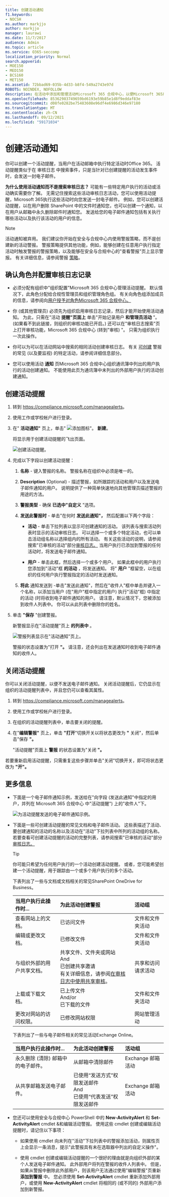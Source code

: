 ```yaml
---
title: 创建活动通知
f1.keywords:
- NOCSH
ms.author: markjjo
author: markjjo
manager: laurawi
ms.date: 11/7/2017
audience: Admin
ms.topic: article
ms.service: O365-seccomp
localization_priority: Normal
search.appverid:
- MOE150
- MED150
- BCS160
- MET150
ms.assetid: 72bbad69-035b-4d33-b8f4-549a2743e97d
ROBOTS: NOINDEX, NOFOLLOW
description: 在活动中添加和管理活动Microsoft 365 合规中心，以便Microsoft 365用户执行特定活动时向您发送电子邮件通知
ms.openlocfilehash: 85362983749659bd6193e59b85e1d8f9eddaf83e
ms.sourcegitcommit: d08fe0282be75483608e96df4e6986d346e97180
ms.translationtype: MT
ms.contentlocale: zh-CN
ms.lasthandoff: 09/12/2021
ms.locfileid: "59171034"
---
```

# <a name="create-activity-alerts"></a>创建活动通知

你可以创建一个活动提醒，当用户在活动邮箱中执行特定活动时Office 365。 活动提醒类似于在 审核日志 中搜索事件，只是当针对已创建提醒的活动发生事件时，会发送一封电子邮件。

 **为什么使用活动通知而不是搜索审核日志？** 可能有一些特定用户执行的活动或活动确实需要你了解。 无需记住搜索这些活动审核日志活动，您可以使用活动提醒，Microsoft 365执行这些活动时向您发送一封电子邮件。 例如，您可以创建活动提醒，以在用户删除 SharePoint 中的文件时通知您，也可以创建一个通知，以在用户从邮箱中永久删除邮件时通知您。 发送给您的电子邮件通知包括有关执行哪些活动以及执行该活动的用户的信息。

> [!NOTE]
> 活动通知被弃用。 我们建议你开始在安全与合规中心内使用警报策略，而不是创建新的活动警报。 警报策略提供其他功能，例如，能够创建在任意用户执行指定活动时触发警报的警报策略，以及能够在安全与合规中心的"查看警报"页上显示警报。 有关详细信息，请参阅警报 [策略](alert-policies.md)。

## <a name="confirm-roles-and-configure-audit-logging"></a>确认角色并配置审核日志记录

- 必须分配有组织中"组织配置"Microsoft 365 合规中心管理活动提醒。 默认情况下，此角色分配给合规性管理员和组织管理角色组。 有关向角色组添加成员的信息，请参阅向[用户授予对角色Microsoft 365 合规中心。](../security/office-365-security/grant-access-to-the-security-and-compliance-center.md)

- 你 (或其他管理员) 必须先为组织启用审核日志记录，然后才能开始使用活动通知。 为此，只需在"活动 **提醒"页面上** 单击"开始记录用户 **和管理员活动** "。  (如果看不到此链接，则组织的审核功能已开启。) 还可以在"审核日志搜索"页上打开审核功能，Microsoft 365 合规中心 (转到"审核) "。   只需为组织执行一次此操作。

- 你可以为可以在活动网站中搜索的相同活动创建审核日志。 有关 [可创建](#more-information) 警报的常见 (以及要监视) 的特定活动，请参阅详细信息部分。

- 您可以使用活动 **通知** 页Microsoft 365 合规中心组织通讯簿中列出的用户执行的活动创建通知。 不能使用此页为通讯簿中未列出的外部用户执行的活动创建通知。

## <a name="create-an-activity-alert"></a>创建活动提醒

1. 转到 <https://compliance.microsoft.com/managealerts>。

2. 使用工作或学校帐户进行登录。

3. 在" **活动通知"** 页上，单击" ![ 添加图标"。](../media/8ee52980-254b-440b-99a2-18d068de62d3.gif) **新建**。

   将显示用于创建活动提醒的飞出页面。


    ![创建活动提醒。](../media/53888bd5-9fa2-4398-8ccc-1a9dc72517ac.png)

4. 完成以下字段以创建活动提醒：

    1. **名称** - 键入警报的名称。 警报名称在组织中必须是唯一的。

    1. **Description** (Optional) - 描述警报，如所跟踪的活动和用户以及发送电子邮件通知的用户。 说明提供了一种简单快速地向其他管理员描述警报的用途的方法。

    1. **警报类型** - 确保 **已选中"自定义** "选项。

    1. **发送此警报时** - 单击"在何时 **发送此通知"，** 然后配置以下两个字段：

       - **活动** - 单击下拉列表以显示可创建通知的活动。 该列表与搜索活动列表时显示的活动审核日志。 可以选择一个或多个特定活动，也可以单击活动组名称以选择组内的所有活动。 有关这些活动的说明，请参阅搜索"已审核的活动"部分[审核日志。](search-the-audit-log-in-security-and-compliance.md#audited-activities) 当用户执行已添加到警报的任何活动时，将发送电子邮件通知。

       - **用户** - 单击此框，然后选择一个或多个用户。 如果此框中的用户执行您添加到"活动"框 **的活动** ，将发送通知。 将" **用户** "框留空，以在组织的任何用户执行警报指定的活动时发送通知。

    1. **将此** 通知发送到 -单击"发送此通知"，然后在"收件人"框中单击并键入一个名称，以添加当用户 (在"用户"框中指定的用户) 执行"活动"框) 中指定的活动 (时将收到电子邮件通知的用户。 请注意，默认情况下，您被添加到收件人列表中。 你可以从此列表中删除你的姓名。

5. 单击 **"保存** "创建警报。

    新警报显示在"活动提醒"页上 **的列表中** 。

    ![警报列表显示在"活动通知"页上。](../media/02b774f2-1719-41de-bbc9-5e5b7576f335.png)

    警报的状态设置为"打开 **&quot;。** 请注意，还会列出在发送通知时收到电子邮件通知的收件人。

## <a name=&quot;turn-off-an-activity-alert&quot;></a>关闭活动提醒

你可以关闭活动提醒，以便不发送电子邮件通知。 关闭活动提醒后，它仍显示在组织的活动提醒列表中，并且您仍可以查看其属性。

1. 转到 <https://compliance.microsoft.com/managealerts>。

2. 使用工作或学校帐户进行登录。

3. 在组织的活动提醒列表中，单击要关闭的提醒。

4. 在&quot;**编辑警报&quot;** 页上，单击 **&quot;打开**&quot;切换开关以将状态更改为 **&quot;** 关闭&quot;，然后单击&quot;保存 **&quot;。**

    &quot;活动提醒&quot;页面上 **警报** 的状态设置为&quot;关闭 **&quot;。**

若要重新启用活动提醒，只需重复这些步骤并单击&quot;关闭&quot;切换开关，即可将状态更改为 **&quot;开&quot;。**

## <a name=&quot;more-information&quot;></a>更多信息

- 下面是一个电子邮件通知示例，发送给在&quot;向字段 (发送此通知&quot;中指定的用户，并列在 Microsoft 365 合规中心 中&quot;活动提醒") 上的"收件人"下。 

    ![为活动提醒发送的电子邮件通知示例。](../media/a5f91611-fae6-4fe9-82f5-58521a2e2541.png)

- 下面是一些可创建活动提醒的常见文档和电子邮件活动。 这些表描述了活动、要创建通知的活动的名称以及活动在"活动"下拉列表中所列的活动组的名称。  若要查看可创建活动提醒的活动的完整列表，请参阅搜索"已审核的活动"部分[审核日志。](search-the-audit-log-in-security-and-compliance.md#audited-activities)

    > [!TIP]
    > 你可能只希望为任何用户执行的一个活动创建活动提醒。 或者，您可能希望创建一个活动提醒，用于跟踪由一个或多个用户执行的多个活动。

    下表列出了一些与文档或文档相关的常见SharePoint OneDrive for Business。

    | 当用户执行此操作时... | 为此活动创建警报 | 活动组 |
    |:-----|:-----|:-----|
    |查看网站上的文档。  |已访问文件  |文件和文件夹活动  |
    |编辑或更改文档。  |已修改文件  |文件和文件夹活动  |
    |与组织外部的用户共享文档。  |共享文件、文件夹或网站  <br/> And  <br/> 已创建共享邀请  <br/> 有关详细信息，请参阅[在审核日志中使用共享审核](use-sharing-auditing.md)。  |共享和访问请求活动  |
    |上载或下载文档。  |已上传文件  <br/> And/or  <br/> 已下载的文件  |文件和文件夹活动  |
    |更改对网站的访问权限。  |已修改网站权限  |网站管理活动  |

    下表列出了一些与电子邮件相关的常见活动Exchange Online。

    | 当用户执行此操作时... | 为此活动创建警报 | 活动组 |
    |:-----|:-----|:-----|
    |永久删除 (清除) 邮箱中的电子邮件。  |从邮箱中清除邮件  | Exchange 邮箱活动  |
    |从共享邮箱发送电子邮件。  |已使用“发送方式”权限发送邮件  <br/> And  <br/> 已使用“代表发送”权限发送邮件  | Exchange 邮箱活动  |

- 您还可以使用安全与合规中心 PowerShell 中的 **New-ActivityAlert** 和 **Set-ActivityAlert** cmdlet &和编辑活动警报。 使用这些 cmdlet 创建或编辑活动提醒时，请记住以下事项：

  - 如果使用 cmdlet 向未列在"活动"下拉列表中的警报添加活动，则属性页上会显示一条消息，提示"此警报具有未在选取器中列出的自定义操作"。

  - 使用 cmdlet 创建或编辑活动提醒的一个很好的理由就是向组织外部的某个人发送电子邮件通知。 此外部用户将列在警报的收件人列表中。 但是，如果从警报中删除此外部用户，则该用户无法通过使用"编辑警报"页重新 **添加到警报** 中。 您必须使用 **Set-ActivityAlert** cmdlet 重新添加外部用户，或使用 **New-ActivityAlert** cmdlet 将相同的 (或不同的) 外部用户添加到新警报。
